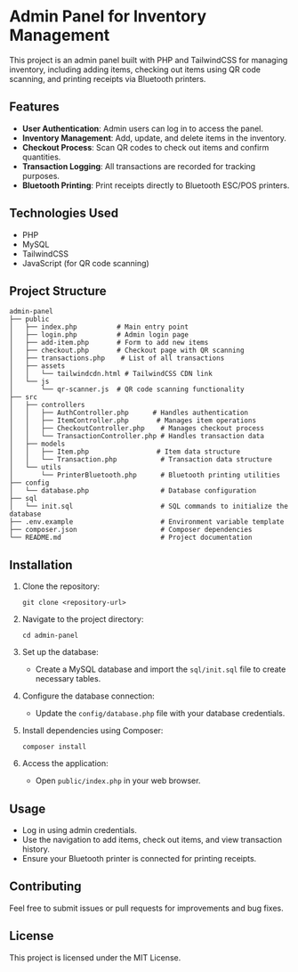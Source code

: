 # Admin Panel for Inventory Management

This project is an admin panel built with PHP and TailwindCSS for managing inventory, including adding items, checking out items using QR code scanning, and printing receipts via Bluetooth printers.

## Features

- **User Authentication**: Admin users can log in to access the panel.
- **Inventory Management**: Add, update, and delete items in the inventory.
- **Checkout Process**: Scan QR codes to check out items and confirm quantities.
- **Transaction Logging**: All transactions are recorded for tracking purposes.
- **Bluetooth Printing**: Print receipts directly to Bluetooth ESC/POS printers.

## Technologies Used

- PHP
- MySQL
- TailwindCSS
- JavaScript (for QR code scanning)

## Project Structure

```
admin-panel
├── public
│   ├── index.php          # Main entry point
│   ├── login.php          # Admin login page
│   ├── add-item.php       # Form to add new items
│   ├── checkout.php       # Checkout page with QR scanning
│   ├── transactions.php    # List of all transactions
│   ├── assets
│   │   └── tailwindcdn.html # TailwindCSS CDN link
│   └── js
│       └── qr-scanner.js  # QR code scanning functionality
├── src
│   ├── controllers
│   │   ├── AuthController.php      # Handles authentication
│   │   ├── ItemController.php       # Manages item operations
│   │   ├── CheckoutController.php    # Manages checkout process
│   │   └── TransactionController.php # Handles transaction data
│   ├── models
│   │   ├── Item.php                 # Item data structure
│   │   └── Transaction.php           # Transaction data structure
│   └── utils
│       └── PrinterBluetooth.php      # Bluetooth printing utilities
├── config
│   └── database.php                  # Database configuration
├── sql
│   └── init.sql                      # SQL commands to initialize the database
├── .env.example                      # Environment variable template
├── composer.json                     # Composer dependencies
└── README.md                         # Project documentation
```

## Installation

1. Clone the repository:
   ```
   git clone <repository-url>
   ```

2. Navigate to the project directory:
   ```
   cd admin-panel
   ```

3. Set up the database:
   - Create a MySQL database and import the `sql/init.sql` file to create necessary tables.

4. Configure the database connection:
   - Update the `config/database.php` file with your database credentials.

5. Install dependencies using Composer:
   ```
   composer install
   ```

6. Access the application:
   - Open `public/index.php` in your web browser.

## Usage

- Log in using admin credentials.
- Use the navigation to add items, check out items, and view transaction history.
- Ensure your Bluetooth printer is connected for printing receipts.

## Contributing

Feel free to submit issues or pull requests for improvements and bug fixes. 

## License

This project is licensed under the MIT License.